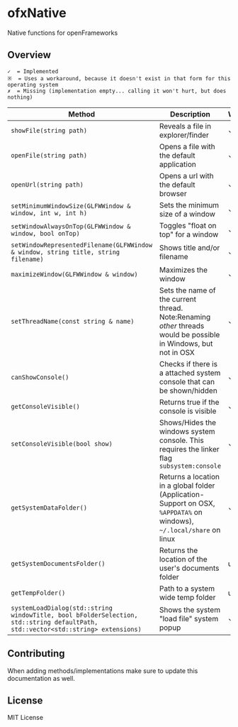 # ofxNative


Native functions for openFrameworks


## Overview


	✓  = Implemented
	※  = Uses a workaround, because it doesn't exist in that form for this operating system
	✗  = Missing (implementation empty... calling it won't hurt, but does nothing)



Method|Description|Windows|OSX|Linux
-------|------------------|---|---|---
`showFile(string path)`|Reveals a file in explorer/finder|✓|✓|✓
`openFile(string path)`|Opens a file with the default application|✓|✓|✓
`openUrl(string path)`|Opens a url with the default browser|✓|✓|✓
`setMinimumWindowSize(GLFWWindow & window, int w, int h)`|Sets the minimum size of a window|✓|✓|✗
`setWindowAlwaysOnTop(GLFWWindow & window, bool onTop)`|Toggles "float on top" for a window|✓|✓|✗
`setWindowRepresentedFilename(GLFWWindow & window, string title, string filename)`|Shows title and/or filename|✓|※|※
`maximizeWindow(GLFWWindow & window)`|Maximizes the window|✓|✓|✗
`setThreadName(const string & name)`|Sets the name of the current thread. Note:Renaming _other_ threads would be possible in Windows, but not in OSX|✓|✓|✗
`canShowConsole()`|Checks if there is a attached system console that can be shown/hidden|✓|✗|✗
`getConsoleVisible()`|Returns true if the console is visible|✓|✗|✗
`setConsoleVisible(bool show)`|Shows/Hides the windows system console. This requires the linker flag `subsystem:console`|✓|✗|✗
`getSystemDataFolder()`|Returns a location in a global folder (Application-Support on OSX, `%APPDATA%` on windows), `~/.local/share` on linux|✓|✓|✓
`getSystemDocumentsFolder()`|Returns the location of the user's documents folder|untested|✓|missing
`getTempFolder()`|Path to a system wide temp folder|untested|✓|untested
`systemLoadDialog(std::string windowTitle, bool bFolderSelection, std::string defaultPath, std::vector<std::string> extensions)`|Shows the system "load file" system popup|✓|✓|✗

## Contributing

When adding methods/implementations make sure to update this documentation as well.

## License

MIT License
